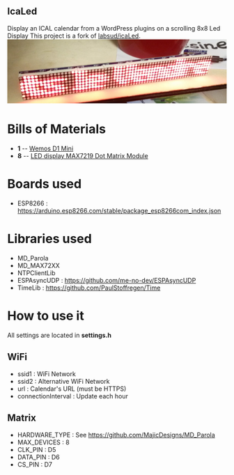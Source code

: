 IcaLed
---------
Display an ICAL calendar from a WordPress plugins on a scrolling 8x8 Led Display
This project is a fork of [labsud/icaLed](https://github.com/labsud/icaLed).
![IcaLED image](icaled.jpg)
# Bills of Materials

* **1** -- [Wemos D1 Mini](http://s.click.aliexpress.com/e/cPqHmPvI)
* **8** -- [LED display MAX7219 Dot Matrix Module](http://s.click.aliexpress.com/e/ce22ct6o)

# Boards used
* ESP8266 : https://arduino.esp8266.com/stable/package_esp8266com_index.json

# Libraries used
* MD_Parola
* MD_MAX72XX
* NTPClientLib
* ESPAsyncUDP : https://github.com/me-no-dev/ESPAsyncUDP
* TimeLib : https://github.com/PaulStoffregen/Time

# How to use it

All settings are located in **settings.h**

## WiFi

* ssid1 : WiFi Network
* ssid2 : Alternative WiFi Network
* url  : Calendar's URL (must be HTTPS)
* connectionInterval : Update each hour

## Matrix
* HARDWARE_TYPE : See https://github.com/MajicDesigns/MD_Parola
* MAX_DEVICES   : 8
* CLK_PIN       : D5
* DATA_PIN      : D6 
* CS_PIN        : D7
```

